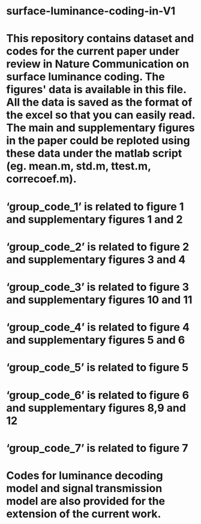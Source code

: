 # surface-luminance-coding-in-V1
# This repository contains dataset and codes for the current paper under review in Nature Communication on surface luminance coding. The figures' data is available in this file. All the data is saved as the format of the excel so that you can easily read. The main and supplementary figures in the paper could be reploted using these data under the matlab script (eg. mean.m, std.m, ttest.m, correcoef.m). 
# ‘group_code_1’ is related to figure 1 and supplementary figures 1 and 2
# ‘group_code_2’ is related to figure 2 and supplementary figures 3 and 4
# ‘group_code_3’ is related to figure 3 and supplementary figures 10 and 11
# ‘group_code_4’ is related to figure 4 and supplementary figures 5 and 6
# ‘group_code_5’ is related to figure 5 
# ‘group_code_6’ is related to figure 6 and supplementary figures 8,9 and 12
# ‘group_code_7’ is related to figure 7 

# Codes for luminance decoding model and signal transmission model are also provided for the extension of the current work.
